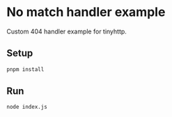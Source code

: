 # No match handler example

Custom 404 handler example for tinyhttp.

## Setup

```sh
pnpm install
```

## Run

```sh
node index.js
```
